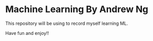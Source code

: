 # Machine Learning By Andrew Ng

This repository will be using to record myself learning ML.

Have fun and enjoy!!